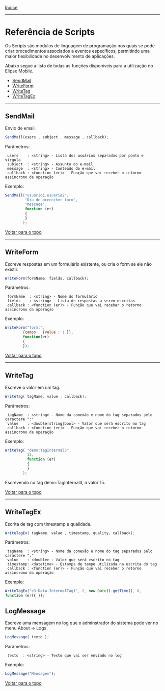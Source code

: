 [Índice](README.md#manual-elipse-mobile)

_________________________________________

# Referência de Scripts

  Os Scripts são módulos de linguagem de programação nos quais se pode criar procedimentos associados a eventos específicos, permitindo uma maior flexibilidade no desenvolvimento de aplicações.

  Abaixo segue a lista de todas as funções disponíveis para a utilização no Elipse Mobile.
* [SendMail](#sendmail)
* [WriteForm](#writeform)
* [WriteTag](#writetag)
* [WriteTagEx](#writetagex)

_________________________________________

## SendMail
  Envio de email.

```js
SendMail(users , subject , message , callback);
```
Parâmetros:
```
 users    : <string> - Lista dos usuários separados por ponto e virgula
 subject  : <string> - Assunto do e-mail
 message  : <string> - Conteúdo do e-mail
 callback : <function (er)> - Função que vai receber o retorno assincrono da operação
```
Exemplo:
 
```js
SendMail("usuario1;usuario2",
         "Dia de preencher form", 
         "message",
         function (er)
         {
         }
        );
```

[Voltar para o topo](scripts.md)

_________________________________________
 
## WriteForm

  Escreve respostas em um formulário existente, ou cria o form se ele não existir.
  
 
 ```js
 WriteForm(formName, fields, callback);
 ```
 Parâmetros:
```
 formName  : <string> - Nome do formulário
 fields    : <string> - Lista de respostas a serem escritas
 callback : <function (er)> - Função que vai receber o retorno assincrono da operação
```
 Exemplo:
 ```js
WriteForm("form:", 
         {campo:  {value : 1 }}, 
         function(er)
         {
         });

 ```
 [Voltar para o topo](scripts.md)
 
_________________________________________

## WriteTag 
Escreve o valor em um tag.

```js
WriteTag( tagName, value , callback);
```
Parâmetros:
```
 tagName  : <string> - Nome da conexão e nome do tag separados pelo caractere ":"
 value    : <double|string|bool> - Valor que será escrito no tag
 callback : <function (er)> - Função que vai receber o retorno assincrono da operação
```
Exemplo:
```js
WriteTag( "demo:TagInternal3", 
          15,
          function (er)
          {
          }
        );
```
Escrevendo no tag demo:TagInternal3, o valor 15.

[Voltar para o topo](scripts.md)

_________________________________________

## WriteTagEx 
Escrita de tag com timestamp e qualidade.

```js
WriteTagEx( tagName, value , timestamp, quality, callback);
```
Parâmetros:
```
 tagName  : <string> - Nome da conexão e nome do tag separados pelo caractere ":"
 value    : <double> - Valor que será escrito no tag
 timestamp: <datetime> - Estampa de tempo utilizada na escrita do tag
 callback : <function (er)> - Função que vai receber o retorno assincrono da operação
```
Exemplo:
```js
WriteTagEx("e3:Data.InternalTag1", 2, new Date().getTime(), 0,
function (er){ });
```

## LogMessage

Escreve uma mensagem no log que o adminstrador do sistema pode ver no menu About -> Logs.

```js
LogMessage( texto );
```
Parâmetros:
```
 texto  : <string> - Texto que vai ser enviado no log
```
Exemplo:
```js
LogMessage("Mensagem");
```

[Voltar para o topo](scripts.md)
